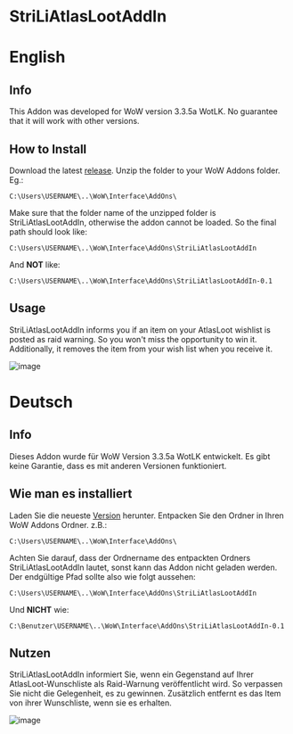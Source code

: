# StriLiAtlasLootAddIn
# English
## Info
This Addon was developed for WoW version 3.3.5a WotLK. No guarantee that it will work with other versions.

## How to Install
Download the latest [release](https://github.com/sba5827/StriLiAtlasLootAddIn/releases/tag/0.1). Unzip the folder to your WoW Addons folder. Eg.:

    C:\Users\USERNAME\..\WoW\Interface\AddOns\

Make sure that the folder name of the unzipped folder is StriLiAtlasLootAddIn, otherwise the addon cannot be loaded. So the final path should look like:

    C:\Users\USERNAME\..\WoW\Interface\AddOns\StriLiAtlasLootAddIn

And **NOT** like:

    C:\Users\USERNAME\..\WoW\Interface\AddOns\StriLiAtlasLootAddIn-0.1

## Usage
StriLiAtlasLootAddIn informs you if an item on your AtlasLoot wishlist is posted as raid warning. So you won't miss the opportunity to win it.
Additionally, it removes the item from your wish list when you receive it.

![image](https://user-images.githubusercontent.com/38493688/230738105-5c5622cb-b266-4502-aa54-511061d91e36.png)


# Deutsch
## Info
Dieses Addon wurde für WoW Version 3.3.5a WotLK entwickelt. Es gibt keine Garantie, dass es mit anderen Versionen funktioniert.

## Wie man es installiert
Laden Sie die neueste [Version](https://github.com/sba5827/StriLiAtlasLootAddIn/releases/tag/0.1) herunter. Entpacken Sie den Ordner in Ihren WoW Addons Ordner. z.B.:

    C:\Users\USERNAME\..\WoW\Interface\AddOns\

Achten Sie darauf, dass der Ordnername des entpackten Ordners StriLiAtlasLootAddIn lautet, sonst kann das Addon nicht geladen werden. Der endgültige Pfad sollte also wie folgt aussehen:

    C:\Users\USERNAME\..\WoW\Interface\AddOns\StriLiAtlasLootAddIn

Und **NICHT** wie:

    C:\Benutzer\USERNAME\..\WoW\Interface\AddOns\StriLiAtlasLootAddIn-0.1

## Nutzen
StriLiAtlasLootAddIn informiert Sie, wenn ein Gegenstand auf Ihrer AtlasLoot-Wunschliste als Raid-Warnung veröffentlicht wird. So verpassen Sie nicht die Gelegenheit, es zu gewinnen.
Zusätzlich entfernt es das Item von ihrer Wunschliste, wenn sie es erhalten.

![image](https://user-images.githubusercontent.com/38493688/230738105-5c5622cb-b266-4502-aa54-511061d91e36.png)
